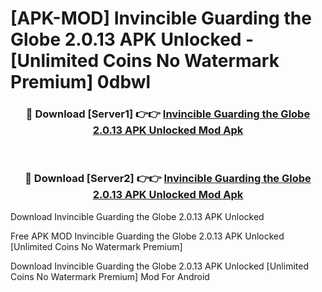 # [APK-MOD] Invincible  Guarding the Globe 2.0.13 APK Unlocked - [Unlimited Coins No Watermark Premium] 0dbwl



<div align="center">
<h3>🔴 Download [Server1] 👉👉 <a href="https://momento.my/?title=Invincible__Guarding_the_Globe_2.0.13_APK_Unlocked">Invincible  Guarding the Globe 2.0.13 APK Unlocked Mod Apk</a></h3><br>

<h3>🔴 Download [Server2] 👉👉 <a href="https://momento.my/?title=Invincible__Guarding_the_Globe_2.0.13_APK_Unlocked">Invincible  Guarding the Globe 2.0.13 APK Unlocked Mod Apk</a></h3>
</div>



Download Invincible  Guarding the Globe 2.0.13 APK Unlocked 

Free APK MOD Invincible  Guarding the Globe 2.0.13 APK Unlocked [Unlimited Coins No Watermark Premium]

Download Invincible  Guarding the Globe 2.0.13 APK Unlocked [Unlimited Coins No Watermark Premium] Mod For Android
